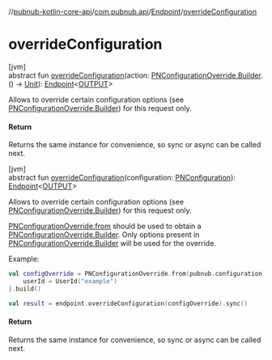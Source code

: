 //[pubnub-kotlin-core-api](../../../index.md)/[com.pubnub.api](../index.md)/[Endpoint](index.md)/[overrideConfiguration](override-configuration.md)

# overrideConfiguration

[jvm]\
abstract fun [overrideConfiguration](override-configuration.md)(action: [PNConfigurationOverride.Builder](../../com.pubnub.api.v2/-p-n-configuration-override/-builder/index.md).() -&gt; [Unit](https://kotlinlang.org/api/core/kotlin-stdlib/kotlin/-unit/index.html)): [Endpoint](index.md)&lt;[OUTPUT](index.md)&gt;

Allows to override certain configuration options (see [PNConfigurationOverride.Builder](../../com.pubnub.api.v2/-p-n-configuration-override/-builder/index.md)) for this request only.

#### Return

Returns the same instance for convenience, so sync or async can be called next.

[jvm]\
abstract fun [overrideConfiguration](override-configuration.md)(configuration: [PNConfiguration](../../com.pubnub.api.v2/-p-n-configuration/index.md)): [Endpoint](index.md)&lt;[OUTPUT](index.md)&gt;

Allows to override certain configuration options (see [PNConfigurationOverride.Builder](../../com.pubnub.api.v2/-p-n-configuration-override/-builder/index.md)) for this request only.

[PNConfigurationOverride.from](../../com.pubnub.api.v2/-p-n-configuration-override/-companion/from.md) should be used to obtain a [PNConfigurationOverride.Builder](../../com.pubnub.api.v2/-p-n-configuration-override/-builder/index.md). Only options present in [PNConfigurationOverride.Builder](../../com.pubnub.api.v2/-p-n-configuration-override/-builder/index.md) will be used for the override.

Example:

```kotlin
val configOverride = PNConfigurationOverride.from(pubnub.configuration).apply {
    userId = UserId("example")
}.build()

val result = endpoint.overrideConfiguration(configOverride).sync()
```

#### Return

Returns the same instance for convenience, so sync or async can be called next.
